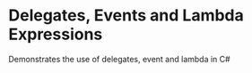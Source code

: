 # Delegates, Events and Lambda Expressions
Demonstrates the use of delegates, event and lambda in C#

